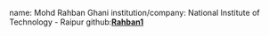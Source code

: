 name: Mohd Rahban Ghani
institution/company: National Institute of Technology - Raipur
github:[**Rahban1**](https://github.com/Rahban1)
